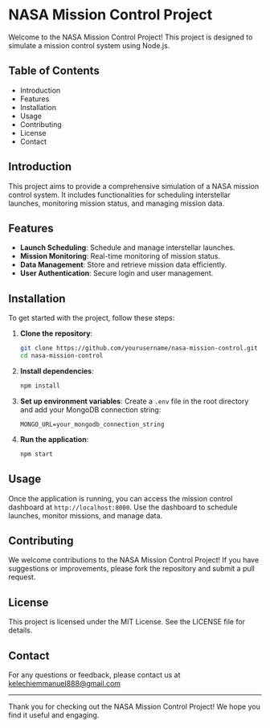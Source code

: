# NASA Mission Control Project

Welcome to the NASA Mission Control Project! This project is designed to simulate a mission control system using Node.js.

## Table of Contents
- Introduction
- Features
- Installation
- Usage
- Contributing
- License
- Contact

## Introduction
This project aims to provide a comprehensive simulation of a NASA mission control system. It includes functionalities for scheduling interstellar launches, monitoring mission status, and managing mission data.

## Features
- **Launch Scheduling**: Schedule and manage interstellar launches.
- **Mission Monitoring**: Real-time monitoring of mission status.
- **Data Management**: Store and retrieve mission data efficiently.
- **User Authentication**: Secure login and user management.

## Installation
To get started with the project, follow these steps:

1. **Clone the repository**:
    ```bash
    git clone https://github.com/yourusername/nasa-mission-control.git
    cd nasa-mission-control
    ```

2. **Install dependencies**:
    ```bash
    npm install
    ```

3. **Set up environment variables**:
    Create a `.env` file in the root directory and add your MongoDB connection string:
    ```env
    MONGO_URL=your_mongodb_connection_string
    ```

4. **Run the application**:
    ```bash
    npm start
    ```

## Usage
Once the application is running, you can access the mission control dashboard at `http://localhost:8000`. Use the dashboard to schedule launches, monitor missions, and manage data.

## Contributing
We welcome contributions to the NASA Mission Control Project! If you have suggestions or improvements, please fork the repository and submit a pull request.

## License
This project is licensed under the MIT License. See the LICENSE file for details.

## Contact
For any questions or feedback, please contact us at kelechiemmanuel888@gmail.com

---

Thank you for checking out the NASA Mission Control Project! We hope you find it useful and engaging.
